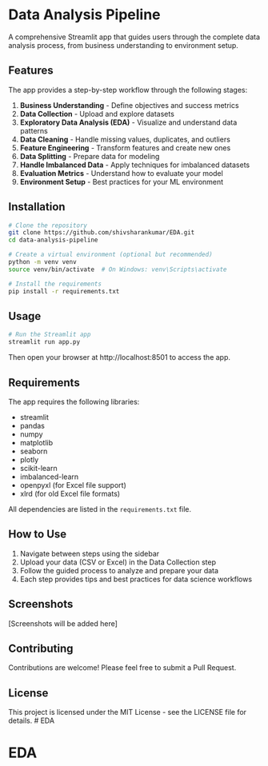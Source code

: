 # Data Analysis Pipeline

A comprehensive Streamlit app that guides users through the complete data analysis process, from business understanding to environment setup.

## Features

The app provides a step-by-step workflow through the following stages:

1. **Business Understanding** - Define objectives and success metrics
2. **Data Collection** - Upload and explore datasets
3. **Exploratory Data Analysis (EDA)** - Visualize and understand data patterns
4. **Data Cleaning** - Handle missing values, duplicates, and outliers
5. **Feature Engineering** - Transform features and create new ones
6. **Data Splitting** - Prepare data for modeling
7. **Handle Imbalanced Data** - Apply techniques for imbalanced datasets
8. **Evaluation Metrics** - Understand how to evaluate your model
9. **Environment Setup** - Best practices for your ML environment

## Installation

```bash
# Clone the repository
git clone https://github.com/shivsharankumar/EDA.git
cd data-analysis-pipeline

# Create a virtual environment (optional but recommended)
python -m venv venv
source venv/bin/activate  # On Windows: venv\Scripts\activate

# Install the requirements
pip install -r requirements.txt
```

## Usage

```bash
# Run the Streamlit app
streamlit run app.py
```

Then open your browser at http://localhost:8501 to access the app.

## Requirements

The app requires the following libraries:

- streamlit
- pandas
- numpy
- matplotlib
- seaborn
- plotly
- scikit-learn
- imbalanced-learn
- openpyxl (for Excel file support)
- xlrd (for old Excel file formats)

All dependencies are listed in the `requirements.txt` file.

## How to Use

1. Navigate between steps using the sidebar
2. Upload your data (CSV or Excel) in the Data Collection step
3. Follow the guided process to analyze and prepare your data
4. Each step provides tips and best practices for data science workflows

## Screenshots

[Screenshots will be added here]

## Contributing

Contributions are welcome! Please feel free to submit a Pull Request.

## License

This project is licensed under the MIT License - see the LICENSE file for details. # EDA
# EDA
